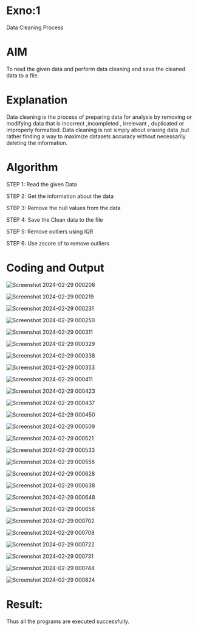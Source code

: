 # Exno:1
Data Cleaning Process

# AIM
To read the given data and perform data cleaning and save the cleaned data to a file.

# Explanation
Data cleaning is the process of preparing data for analysis by removing or modifying data that is incorrect ,incompleted , irrelevant , duplicated or improperly formatted. Data cleaning is not simply about erasing data ,but rather finding a way to maximize datasets accuracy without necessarily deleting the information.

# Algorithm
STEP 1: Read the given Data

STEP 2: Get the information about the data

STEP 3: Remove the null values from the data

STEP 4: Save the Clean data to the file

STEP 5: Remove outliers using IQR

STEP 6: Use zscore of to remove outliers

# Coding and Output
            
![Screenshot 2024-02-29 000208](https://github.com/Hari-Prasath-P-08/exno1/assets/139455593/224992d9-53c2-4607-940d-06437b7cdd75)

![Screenshot 2024-02-29 000219](https://github.com/Hari-Prasath-P-08/exno1/assets/139455593/be081805-5765-4bb0-b110-562cc87e5fd7)

![Screenshot 2024-02-29 000231](https://github.com/Hari-Prasath-P-08/exno1/assets/139455593/401d2ff2-9cb2-40ba-8eef-283664a7a790)

![Screenshot 2024-02-29 000250](https://github.com/Hari-Prasath-P-08/exno1/assets/139455593/9e8e5441-93a5-4433-9da4-9511b50f7c8a)

![Screenshot 2024-02-29 000311](https://github.com/Hari-Prasath-P-08/exno1/assets/139455593/ea0fb9e6-a767-44b2-8fcb-99fd2aefd697)

![Screenshot 2024-02-29 000329](https://github.com/Hari-Prasath-P-08/exno1/assets/139455593/26832ebd-b888-4bcb-9564-a046d63577de)

![Screenshot 2024-02-29 000338](https://github.com/Hari-Prasath-P-08/exno1/assets/139455593/c714079e-26db-444d-9b4e-69dfd6f8e263)

![Screenshot 2024-02-29 000353](https://github.com/Hari-Prasath-P-08/exno1/assets/139455593/0c31a4aa-b4e6-4022-a30e-6ccd64165de6)

![Screenshot 2024-02-29 000411](https://github.com/Hari-Prasath-P-08/exno1/assets/139455593/1971dedb-4765-4f98-8c96-661b8eca3144)

![Screenshot 2024-02-29 000423](https://github.com/Hari-Prasath-P-08/exno1/assets/139455593/b7e29b6e-7300-4208-ae86-6b4bd187fea0)

![Screenshot 2024-02-29 000437](https://github.com/Hari-Prasath-P-08/exno1/assets/139455593/a9800a21-ca5b-430c-a89c-2a75fe20a885)

![Screenshot 2024-02-29 000450](https://github.com/Hari-Prasath-P-08/exno1/assets/139455593/83a53635-9b0c-46fc-91b3-70f33201c6e2)

![Screenshot 2024-02-29 000509](https://github.com/Hari-Prasath-P-08/exno1/assets/139455593/15df2678-3f12-4087-992e-14034fe2dba7)

![Screenshot 2024-02-29 000521](https://github.com/Hari-Prasath-P-08/exno1/assets/139455593/ac0e30c5-7397-447b-a381-2173fe39171a)

![Screenshot 2024-02-29 000533](https://github.com/Hari-Prasath-P-08/exno1/assets/139455593/d6d10831-da84-4ade-9dcd-bec8c01b6219)

![Screenshot 2024-02-29 000558](https://github.com/Hari-Prasath-P-08/exno1/assets/139455593/5113cea1-c3ed-41fa-85a3-12af2c26ac38)

![Screenshot 2024-02-29 000628](https://github.com/Hari-Prasath-P-08/exno1/assets/139455593/9aecba8d-f85f-4337-b969-449edf499fae)

![Screenshot 2024-02-29 000638](https://github.com/Hari-Prasath-P-08/exno1/assets/139455593/392a6a8d-e027-4466-ae59-25eeed93665b)

![Screenshot 2024-02-29 000648](https://github.com/Hari-Prasath-P-08/exno1/assets/139455593/987fd2bf-ad62-4ac0-8965-82e068fd15a4)

![Screenshot 2024-02-29 000656](https://github.com/Hari-Prasath-P-08/exno1/assets/139455593/8d96ef1b-a377-44f0-b15d-3675e0e092a9)

![Screenshot 2024-02-29 000702](https://github.com/Hari-Prasath-P-08/exno1/assets/139455593/92e3c784-6609-40b0-b7e0-dfb4ab842d87)

![Screenshot 2024-02-29 000708](https://github.com/Hari-Prasath-P-08/exno1/assets/139455593/24f25571-ad17-4bcc-bf16-ef6bc6ecccbc)

![Screenshot 2024-02-29 000722](https://github.com/Hari-Prasath-P-08/exno1/assets/139455593/a4213174-deaf-4927-b263-8e27f4658389)

![Screenshot 2024-02-29 000731](https://github.com/Hari-Prasath-P-08/exno1/assets/139455593/6bdaa5b4-325a-4c5e-8860-b4b82ca77a8f)

![Screenshot 2024-02-29 000744](https://github.com/Hari-Prasath-P-08/exno1/assets/139455593/1529f897-0c8b-4ad7-87e6-88d612379116)

![Screenshot 2024-02-29 000824](https://github.com/Hari-Prasath-P-08/exno1/assets/139455593/c7d48048-6f11-4962-9ea7-fee43a947c8d)

# Result:
Thus all the programs are executed successfully.

